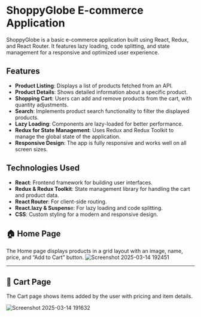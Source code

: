 
# ShoppyGlobe E-commerce Application

ShoppyGlobe is a basic e-commerce application built using React, Redux, and React Router. It features lazy loading, code splitting, and state management for a responsive and optimized user experience.

## Features
- **Product Listing**: Displays a list of products fetched from an API.
- **Product Details**: Shows detailed information about a specific product.
- **Shopping Cart**: Users can add and remove products from the cart, with quantity adjustments.
- **Search**: Implements product search functionality to filter the displayed products.
- **Lazy Loading**: Components are lazy-loaded for better performance.
- **Redux for State Management**: Uses Redux and Redux Toolkit to manage the global state of the application.
- **Responsive Design**: The app is fully responsive and works well on all screen sizes.


## Technologies Used
- **React**: Frontend framework for building user interfaces.
- **Redux & Redux Toolkit**: State management library for handling the cart and product data.
- **React Router**: For client-side routing.
- **React.lazy & Suspens**e: For lazy loading and code splitting.
- **CSS**: Custom styling for a modern and responsive design.


## 🏠 Home Page

The Home page displays products in a grid layout with an image, name, price, and “Add to Cart” button.
![Screenshot 2025-03-14 192451](https://github.com/user-attachments/assets/e9dd64e8-b7ec-490c-8327-d68c7e448427)


---

## 🛒 Cart Page

The Cart page shows items added by the user with pricing and item details.

![Screenshot 2025-03-14 191632](https://github.com/user-attachments/assets/1b2233be-d102-4c7c-a837-b8e0c826ee1d)
